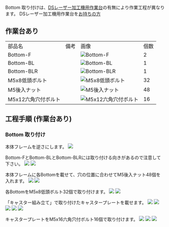 Bottom 取り付けは、[DSレーザー加工機用作業台](https://shop.smartdiys.com/products/detail.php?product_id=836)の有無により作業工程が異なります。
DSレーザー加工機用作業台を[お持ちの方](/manual/fabool-laser-ds-ver4-bottom-mount/)

## 作業台あり

<table class="packing-list">
    <tbody>
        <tr>
            <td>部品名</td>
            <td>備考</td>
            <td class="packing-img">画像</td>
            <td>個数</td>
        </tr>
        <tr>
            <td>Bottom-F</td>
            <td></td>
            <td><img src="./images/packing/049.jpg" alt="Bottom-F"/></td>
            <td>2</td>
        </tr>
        <tr>
            <td>Bottom-BL</td>
            <td></td>
            <td><img src="./images/packing/113.jpg" alt="Bottom-BL"/></td>
            <td>1</td>
        </tr>
        <tr>
            <td>Bottom-BLR</td>
            <td></td>
            <td><img src="./images/packing/050.jpg" alt="Bottom-BLR"/></td>
            <td>1</td>
        </tr>
        <tr>
            <td>M5x8低頭ボルト</td>
            <td></td>
            <td><img src="./images/packing/145.jpg" alt="M5x8低頭ボルト"/></td>
            <td>32</td>
        </tr>
        <tr>
            <td>M5後入ナット</td>
            <td></td>
            <td><img src="./images/packing/139.jpg" alt="M5後入ナット"/></td>
            <td>48</td>
        </tr>
        <tr>
            <td>M5x12六角穴付ボルト</td>
            <td></td>
            <td><img src="./images/packing/213.jpg" alt="M5x12六角穴付ボルト"/></td>
            <td>16</td>
        </tr>
    </tbody>
</table>

## 工程手順 (作業台あり)

### Bottom 取り付け

本体フレームを逆さにします。
<img src="./images/013-2/000.jpg"/>

Bottom-FとBottom-BLとBottom-BLRには取り付ける向きがあるので注意して下さい。
<img src="./images/013-2/001.jpg"/>
<img src="./images/013-2/002.jpg"/>

本体フレームに各Bottomを載せて、穴の位置に合わせてM5後入ナット48個を入れます。
<img src="./images/013-2/003.jpg"/>
<img src="./images/013-2/004.jpg"/>

各BottomをM5x8低頭ボルト32個で取り付けます。
<img src="./images/013-2/005.jpg"/>
<img src="./images/013-2/006.jpg"/>

「キャスター組み立て」で取り付けたキャスタープレートを載せます。
<img src="./images/013-2/007.jpg"/>
<img src="./images/013-2/008.jpg"/>
<img src="./images/013-2/009.jpg"/>
<img src="./images/013-2/010.jpg"/>
<img src="./images/013-2/011.jpg"/>

キャスタープレートをM5x16六角穴付ボルト16個で取り付けます。
<img src="./images/013-2/012.jpg"/>
<img src="./images/013-2/013.jpg"/>
<img src="./images/013-2/014.jpg"/>
